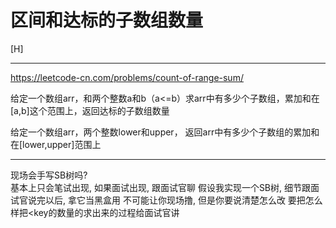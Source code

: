# 区间和达标的子数组数量

[H]

---
https://leetcode-cn.com/problems/count-of-range-sum/


给定一个数组arr，和两个整数a和b（a<=b）求arr中有多少个子数组，累加和在[a,b]这个范围上，返回达标的子数组数量


给定一个数组arr，两个整数lower和upper，
返回arr中有多少个子数组的累加和在[lower,upper]范围上


---


现场会手写SB树吗?   
基本上只会笔试出现, 如果面试出现, 跟面试官聊
假设我实现一个SB树, 细节跟面试官说完以后, 拿它当黑盒用
不可能让你现场撸, 但是你要说清楚怎么改
要把怎么样把<key的数量的求出来的过程给面试官讲